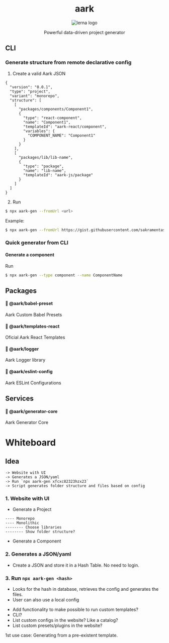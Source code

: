 <h1 align="center">aark</h1>
<p align="center">
  <img src="https://img.shields.io/badge/maintained%20with-lerna-cc00ff.svg" alt="lerna logo" />
</p>
<p align="center">
  Powerful data-driven project generator
</p>

## CLI
### Generate structure from remote declarative config
1. Create a valid Aark JSON
```
{
  "version": "0.0.1",
  "type": "project",
  "variant": "monorepo",
  "structure": [
    [
      "packages/components/Component1",
      {
        "type": "react-component",
        "name": "Component1",
        "templateId": "aark-react/component",
        "variables": {
          "COMPONENT_NAME": "Component1"
        }
      }
    ],
    [
      "packages/lib/lib-name",
      {
        "type": "package",
        "name": "lib-name",
        "templateId": "aark-js/package"
      }
    ]
  ]
}
```

2. Run
```sh
$ npx aark-gen --fromUrl <url>
```

Example:
```sh
$ npx aark-gen --fromUrl https://gist.githubusercontent.com/sakramentas/9f7d95118cd1e6bd30463ad063294f9b/raw/3d022ac7ba2ac43834f75cff57506f96dc6f69ea/config-1.aark.json
```

### Quick generator from CLI
#### Generate a component
Run
```sh
$ npx aark-gen --type component --name ComponentName
```

## Packages
#### :small_blue_diamond: @aark/babel-preset
Aark Custom Babel Presets

#### :small_blue_diamond: @aark/templates-react
Oficial Aark React Templates

#### :small_blue_diamond: @aark/logger
Aark Logger library

#### :small_blue_diamond: @aark/eslint-config
Aark ESLint Configurations

## Services
#### :small_orange_diamond: @aark/generator-core
Aark Generator Core

# Whiteboard
## Idea
```
-> Website with UI
-> Generates a JSON/yaml
-> Run `npx aark-gen xfcxc82323hzx23`
-> Script generates folder structure and files based on config
```
### 1. Website with UI
* Generate a Project
```
---- Monorepo
---- Monolithic
-------- Choose libraries
-------- Show folder structure?
```

* Generate a Component
### 2. Generates a JSON/yaml
* Create a JSON and store it in a Hash Table. No need to login.

### 3. Run `npx aark-gen <hash>`
* Looks for the hash in database, retrieves the config and generates the files.
* User can also use a local config

- Add functionality to make possible to run custom templates?
- CLI?
- List custom configs in the website? Like a catalog?
- List custom presets/plugins in the website?

1st use case: Generating from a pre-existent template.
